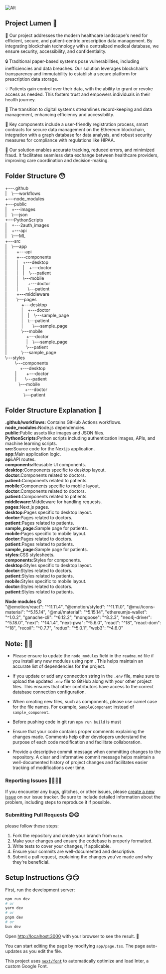 ![Alt](https://repobeats.axiom.co/api/embed/5b856a2914d963228592b041fc375c4f001137bc.svg "Repobeats analytics image")
## Project Lumen 🙂

🏥 Our project addresses the modern healthcare landscape's need for efficient, secure, and patient-centric prescription data management. By integrating blockchain technology with a centralized medical database, we ensure security, accessibility, and confidentiality.

🔒 Traditional paper-based systems pose vulnerabilities, including inefficiencies and data breaches. Our solution leverages blockchain's transparency and immutability to establish a secure platform for prescription data storage.

💡 Patients gain control over their data, with the ability to grant or revoke access as needed. This fosters trust and empowers individuals in their health journey.

🚀 The transition to digital systems streamlines record-keeping and data management, enhancing efficiency and accessibility.

🔐 Key components include a user-friendly registration process, smart contracts for secure data management on the Ethereum blockchain, integration with a graph database for data analysis, and robust security measures for compliance with regulations like HIPAA.

🌟 Our solution enables accurate tracking, reduced errors, and minimized fraud. It facilitates seamless data exchange between healthcare providers, improving care coordination and decision-making.

## Folder Structure 😯

<p>+---.github <br />
|&nbsp &nbsp \---workflows <br />
+---node_modules <br />
+---public <br />
|&nbsp &nbsp +---images<br />
|&nbsp &nbsp \---json<br />
+---PythonScripts<br />
|&nbsp &nbsp +---2auth_images<br />
|&nbsp &nbsp +---api<br />
|&nbsp &nbsp \---ML<br />
+---src<br />
|&nbsp &nbsp \---app<br />
|&nbsp &nbsp &nbsp &nbsp +---api<br />
|&nbsp &nbsp &nbsp &nbsp +---components<br />
|&nbsp &nbsp &nbsp &nbsp |&nbsp &nbsp +---desktop<br />
|&nbsp &nbsp &nbsp &nbsp |&nbsp &nbsp |&nbsp &nbsp +---doctor<br />
|&nbsp &nbsp &nbsp &nbsp |&nbsp &nbsp |&nbsp &nbsp \---patient<br />
|&nbsp &nbsp &nbsp &nbsp |&nbsp &nbsp \---mobile<br />
|&nbsp &nbsp &nbsp &nbsp |&nbsp &nbsp &nbsp &nbsp +---doctor<br />
|&nbsp &nbsp &nbsp &nbsp |&nbsp &nbsp &nbsp &nbsp \---patient<br />
|&nbsp &nbsp &nbsp &nbsp +---middleware<br />
|&nbsp &nbsp &nbsp &nbsp \---pages<br />
|&nbsp &nbsp &nbsp &nbsp &nbsp &nbsp +---desktop<br />
|&nbsp &nbsp &nbsp &nbsp &nbsp &nbsp |&nbsp &nbsp +---doctor<br />
|&nbsp &nbsp &nbsp &nbsp &nbsp &nbsp |&nbsp &nbsp |&nbsp &nbsp \---sample_page<br />
|&nbsp &nbsp &nbsp &nbsp &nbsp &nbsp |&nbsp &nbsp \---patient<br />
|&nbsp &nbsp &nbsp &nbsp &nbsp &nbsp |&nbsp &nbsp &nbsp &nbsp \---sample_page<br />
|&nbsp &nbsp &nbsp &nbsp &nbsp &nbsp \---mobile<br />
|&nbsp &nbsp &nbsp &nbsp &nbsp &nbsp &nbsp &nbsp +---doctor<br />
|&nbsp &nbsp &nbsp &nbsp &nbsp &nbsp &nbsp &nbsp |&nbsp &nbsp \---sample_page<br />
|&nbsp &nbsp &nbsp &nbsp &nbsp &nbsp &nbsp &nbsp  \---patient<br />
|&nbsp &nbsp &nbsp &nbsp &nbsp &nbsp \---sample_page<br />
\---styles<br />
 &nbsp &nbsp &nbsp &nbsp \---components<br />
 &nbsp &nbsp &nbsp &nbsp &nbsp &nbsp +---desktop<br />
 &nbsp &nbsp &nbsp &nbsp |&nbsp &nbsp &nbsp &nbsp +---doctor<br />
 &nbsp &nbsp &nbsp &nbsp |&nbsp &nbsp&nbsp &nbsp  \---patient<br />
 &nbsp &nbsp &nbsp &nbsp&nbsp &nbsp  \---mobile<br />
 &nbsp &nbsp &nbsp &nbsp &nbsp &nbsp &nbsp &nbsp +---doctor<br />
 &nbsp &nbsp &nbsp &nbsp&nbsp &nbsp &nbsp &nbsp  \---patient<br />
</p>

## Folder Structure Explanation 🤨

<b>.github/workflows:</b> Contains GitHub Actions workflows.<br />
<b>node_modules:</b>Node.js dependencies.<br />
<b>public:</b>Public assets like images and JSON files.<br />
<b>PythonScripts:</b>Python scripts including authentication images, APIs, and machine learning scripts.<br />
<b>src:</b>Source code for the Next.js application.<br />
<b>app:</b>Main application logic.<br />
<b>api:</b>API routes.<br />
<b>components:</b>Reusable UI components.<br />
<b>desktop:</b>Components specific to desktop layout.<br />
<b>doctor:</b>Components related to doctors.<br />
<b>patient:</b>Components related to patients.<br />
<b>mobile:</b>Components specific to mobile layout.<br />
<b>doctor:</b>Components related to doctors.<br />
<b>patient:</b>Components related to patients.<br />
<b>middleware:</b>Middleware for handling requests.<br />
<b>pages:</b>Next.js pages.<br />
<b>desktop:</b>Pages specific to desktop layout.<br />
<b>doctor:</b>Pages related to doctors.<br />
<b>patient:</b>Pages related to patients.<br />
<b>sample_page:</b>Sample page for patients.<br />
<b>mobile:</b>Pages specific to mobile layout.<br />
<b>doctor:</b>Pages related to doctors.<br />
<b>patient:</b>Pages related to patients.<br />
<b>sample_page:</b>Sample page for patients.<br />
<b>styles:</b>CSS stylesheets.<br />
<b>components:</b>Styles for components.<br />
<b>desktop:</b>Styles specific to desktop layout.<br />
<b>doctor:</b>Styles related to doctors.<br />
<b>patient:</b>Styles related to patients.<br />
<b>mobile:</b>Styles specific to mobile layout.<br />
<b>doctor:</b>Styles related to doctors.<br />
<b>patient:</b>Styles related to patients.<br />

<p><b>Node modules 😏</b></br>
 "@emotion/react": "^11.11.4",
        "@emotion/styled": "^11.11.0",
        "@mui/icons-material": "^5.15.14",
        "@mui/material": "^5.15.14",
        "ethereumjs-wallet": "^1.0.2",
        "ganache-cli": "^6.12.2",
        "mongoose": "^8.2.3",
        "neo4j-driver": "^5.18.0",
        "next": "^14.1.4",
        "next-pwa": "^5.6.0",
        "react": "^18",
        "react-dom": "^18",
        "recoil": "^0.7.7",
        "redux": "^5.0.1",
        "web3": "^4.6.0" 
</p>


## Note: 🥸🥸 
- Please ensure to update the `node_modules` field in the `readme.md` file if you install any new modules using npm . This helps maintain an accurate list of dependencies for the project.

- If you update or add any connection string in the `.env` file, make sure to upload the updated `.env` file to GitHub along with your other project files. This ensures that other contributors have access to the correct database connection configuration.

- When creating new files, such as components, please use camel case for the file names. For example, `SampleComponent` instead of `sample_component`.
  
- Before pushing code in git run `npm run build` is must
  
- Ensure that your code contains proper comments explaining the changes made. Comments help other developers understand the purpose of each code modification and facilitate collaboration.

- Provide a descriptive commit message when committing changes to the repository. A clear and informative commit message helps maintain a well-documented history of project changes and facilitates easier tracking of modifications over time.

  
### Reporting Issues 🤦‍♀️🤦‍♂️

If you encounter any bugs, glitches, or other issues, please [create a new issue](link-to-issue-tracker) on our issue tracker. Be sure to include detailed information about the problem, including steps to reproduce it if possible.


### Submitting Pull Requests 😊😊

 please follow these steps:

1. Fork the repository and create your branch from `main`.
2. Make your changes and ensure the codebase is properly formatted.
3. Write tests to cover your changes, if applicable.
4. Ensure your commits are well-documented and descriptive.
5. Submit a pull request, explaining the changes you've made and why they're beneficial.


## Setup Instructions 😏😏

First, run the development server:

```bash
npm run dev
# or
yarn dev
# or
pnpm dev
# or
bun dev
```

Open [http://localhost:3000](http://localhost:3000) with your browser to see the result. 🤗

You can start editing the page by modifying `app/page.tsx`. The page auto-updates as you edit the file.

This project uses [`next/font`](https://nextjs.org/docs/basic-features/font-optimization) to automatically optimize and load Inter, a custom Google Font.

